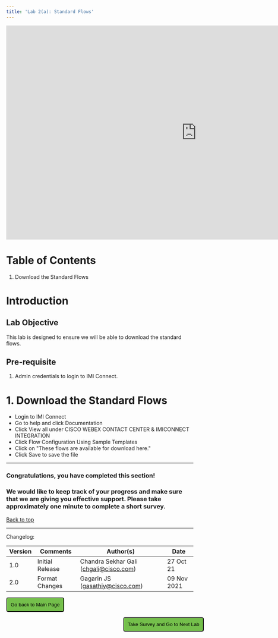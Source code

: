 ```yaml
---
title: 'Lab 2(a): Standard Flows'
---
```


<iframe width="1024" height="576" src="https://www.youtube.com/embed/YtplIAY1hys" title="" frameborder="0" allow="accelerometer; autoplay; clipboard-write; encrypted-media; gyroscope; picture-in-picture" allowfullscreen></iframe>

# Table of Contents

1. Download the Standard Flows


# Introduction

## Lab Objective

This lab is designed to ensure we will be able to download the standard flows.  

## Pre-requisite

1. Admin credentials to login to IMI Connect.

# 1. Download the Standard Flows
- Login to IMI Connect 
- Go to help and click Documentation 
- Click View all under CISCO WEBEX CONTACT CENTER & IMICONNECT INTEGRATION 
- Click Flow Configuration Using Sample Templates
- Click on "These flows are available for download here."
- Click Save to save the file


---

### Congratulations, you have completed this section! 
### We would like to keep track of your progress and make sure that we are giving you effective support. Please take approximately one minute to complete a short survey.

[Back to top](#table-of-contents)

---

Changelog:

| **Version** | **Comments** | **Author(s)** | **Date** |
| --- | --- | --- | --- |
| 1.0 | Initial Release | Chandra Sekhar Gali (chgali@cisco.com) | 27 Oct 21 |
| 2.0 | Format Changes | Gagarin JS (gasathiy@cisco.com) | 09 Nov 2021 |

<script>
function mainPage() {window.location.href = "https://wxcctechsummit.github.io/wxcclabguides/NewDigital/HomePage.html";}
function nextLab() 
 {
 window.open("https://app.smartsheet.com/b/form/ff1e015c4aed46bfab3f5caed7850aa4", '_blank');
 window.location.href = "https://wxcctechsummit.github.io/wxcclabguides/NewDigital/2b_Configure_Standard_Flows.html";
 }
</script>

<div id="button-row">
	<button onclick="mainPage()" style="
  border-radius: 5px;
  background-color: rgb(116,191,75);
  padding: 10px;">Go back to Main Page</button>

<button onclick="nextLab()" style="
  position: absolute;
  right: 200px;
  border-radius: 5px;
  background-color: rgb(116,191,75);
  padding: 10px;">Take Survey and Go to Next Lab</button>


</div>







